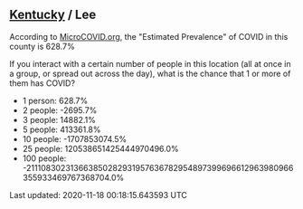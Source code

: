 
## [Kentucky](/united-states/kentucky) / Lee

According to [MicroCOVID.org](http://microcovid.org),
the "Estimated Prevalence" of COVID in this county is 628.7%

If you interact with a certain number of people in this location
(all at once in a group, or spread out across the day), what is the chance that
1 or more of them has COVID?

- 1 person: 628.7%
- 2 people: -2695.7%
- 3 people: 14882.1%
- 5 people: 413361.8%
- 10 people: -1707853074.5%
- 25 people: 120538651425444970496.0%
- 100 people: -211108302313663850282931957636782954897399696612963980966355933469767368704.0%

Last updated: 2020-11-18 00:18:15.643593 UTC
